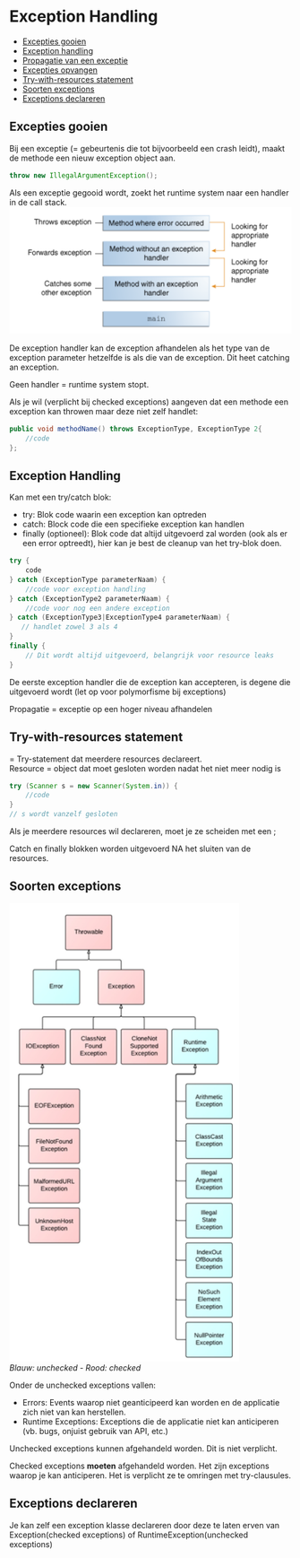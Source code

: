 # Exception Handling

- [Excepties gooien](#excepties-gooien)
- [Exception handling](#exception-handling-1)
- [Propagatie van een exceptie](#propagatie-van-een-exceptie)
- [Excepties opvangen](#excepties-opvangen)
- [Try-with-resources statement](#try-with-resources-statement)
- [Soorten exceptions](#soorten-exceptions)
- [Exceptions declareren](#exceptions-declareren)

## Excepties gooien

Bij een exceptie (= gebeurtenis die tot bijvoorbeeld een crash leidt), maakt de methode een nieuw exception object aan.

```java
throw new IllegalArgumentException();
```

Als een exceptie gegooid wordt, zoekt het runtime system naar een handler in de call stack. <br> ![Call stack](img/h04/ExceptionsInCallStack.png)

De exception handler kan de exception afhandelen als het type van de exception parameter hetzelfde is als die van de exception. Dit heet catching an exception.

Geen handler = runtime system stopt.

Als je wil (verplicht bij checked exceptions) aangeven dat een methode een exception kan throwen maar deze niet zelf handlet:

```java
public void methodName() throws ExceptionType, ExceptionType 2{
    //code
};
```

## Exception Handling

Kan met een try/catch blok:
- try: Blok code waarin een exception kan optreden
- catch: Block code die een specifieke exception kan handlen
- finally (optioneel): Blok code dat altijd uitgevoerd zal worden (ook als er een error optreedt), hier kan je best de cleanup van het try-blok doen.

```java
try {
    code
} catch (ExceptionType parameterNaam) {
    //code voor exception handling
} catch (ExceptionType2 parameterNaam) {
    //code voor nog een andere exception
} catch (ExceptionType3|ExceptionType4 parameterNaam) {
   // handlet zowel 3 als 4
}
finally {
    // Dit wordt altijd uitgevoerd, belangrijk voor resource leaks
}

```

De eerste exception handler die de exception kan accepteren, is degene die uitgevoerd wordt (let op voor polymorfisme bij exceptions)

Propagatie = exceptie op een hoger niveau afhandelen

## Try-with-resources statement

= Try-statement dat meerdere resources declareert. <br>
Resource = object dat moet gesloten worden nadat het niet meer nodig is

```java
try (Scanner s = new Scanner(System.in)) {
    //code
}
// s wordt vanzelf gesloten
```
Als je meerdere resources wil declareren, moet je ze scheiden met een ;

Catch en finally blokken worden uitgevoerd NA het sluiten van de resources.

## Soorten exceptions

![Hiërarchie van excepties](img/h04/ExceptionTypes.png) <br> *Blauw: unchecked - Rood: checked*

Onder de unchecked exceptions vallen:
- Errors: Events waarop niet geanticipeerd kan worden en de applicatie zich niet van kan herstellen.
- Runtime Exceptions: Exceptions die de applicatie niet kan anticiperen (vb. bugs, onjuist gebruik van API, etc.)

Unchecked exceptions kunnen afgehandeld worden. Dit is niet verplicht.

Checked exceptions **moeten** afgehandeld worden. Het zijn exceptions waarop je kan anticiperen. Het is verplicht ze te omringen met try-clausules.

## Exceptions declareren
Je kan zelf een exception klasse declareren door deze te laten erven van Exception(checked exceptions) of RuntimeException(unchecked exceptions)